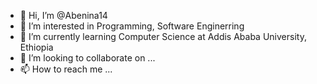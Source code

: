 - 👋 Hi, I’m @Abenina14
- 👀 I’m interested in Programming, Software Enginerring
- 🌱 I’m currently learning Computer Science at Addis Ababa University, Ethiopia 
- 💞️ I’m looking to collaborate on ...
- 📫 How to reach me ...

<!---
Abenina14/Abenina14 is a ✨ special ✨ repository because its `README.md` (this file) appears on your GitHub profile.
You can click the Preview link to take a look at your changes.
--->
